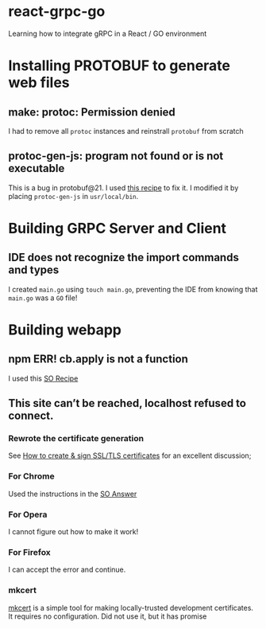 # react-grpc-go
Learning how to integrate gRPC in a React / GO environment

# Installing PROTOBUF to generate web files
## make: protoc: Permission denied
I had to remove all `protoc` instances and reinstrall `protobuf` from scratch

## protoc-gen-js: program not found or is not executable
This is a bug in protobuf@21. I used [this recipe](https://github.com/protocolbuffers/protobuf-javascript/issues/127#issuecomment-1204202870) to fix it. I modified it by  placing `protoc-gen-js` in `usr/local/bin`.

# Building GRPC Server and Client 
## IDE does not recognize the import commands and types
I created `main.go` using `touch main.go`, preventing the IDE from knowing that `main.go` was a `GO` file!

# Building webapp
## npm ERR! cb.apply is not a function
I used this [SO Recipe](https://stackoverflow.com/questions/53657920/i-cant-install-react-using-npx-create-react-app)

## This site can’t be reached, localhost refused to connect.
### Rewrote the certificate generation
See [How to create & sign SSL/TLS certificates](https://dev.to/techschoolguru/how-to-create-sign-ssl-tls-certificates-2aai) for an excellent discussion;
### For Chrome
Used the instructions in the [SO Answer](https://stackoverflow.com/questions/7580508/getting-chrome-to-accept-self-signed-localhost-certificate)
### For Opera
I cannot figure out how to make it work!
### For Firefox
I can accept the error and continue.
### mkcert
[mkcert](https://github.com/FiloSottile/mkcert) is a simple tool for making locally-trusted development certificates. It requires no configuration. Did not use it, but it has promise